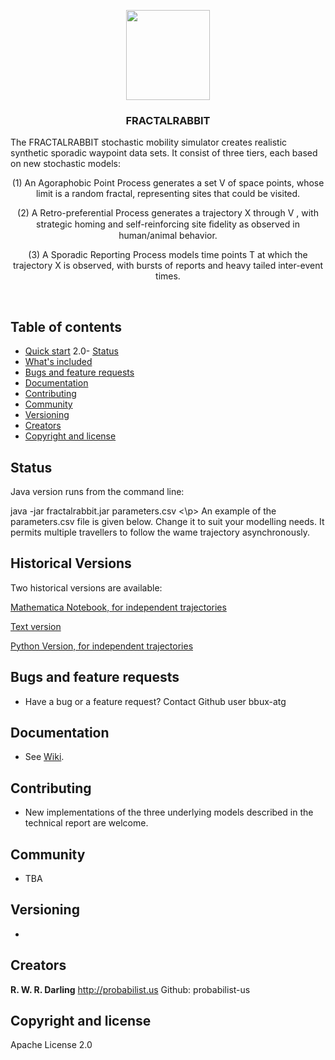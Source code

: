 <p align="center">
  <a href="URL">
    <img src="https://github.com/NationalSecurityAgency/fractalrabbit/blob/master/RabbitProfile.jpg.jpg" alt="" width=134 height=144>
  </a>

  <h3 align="center">FRACTALRABBIT</h3>
<p>
The FRACTALRABBIT stochastic mobility simulator creates realistic synthetic sporadic waypoint data sets. It consist of three tiers, each based on new stochastic models: </p>

  <p align="center">	
	 (1) An Agoraphobic Point Process generates a set V of space points, whose limit is a random fractal, representing sites that could be visited. </p>

  <p align="center">	(2) A Retro-preferential Process generates a trajectory X through V , with strategic homing and self-reinforcing site ﬁdelity as observed in human/animal behavior. </p>

  <p align="center">	 (3) A Sporadic Reporting Process models time points T at which the trajectory X is observed, with bursts of reports and heavy tailed inter-event times.</p>
  </p>
</p>

<br>

## Table of contents

- [Quick start](#quick-start)
 2.0- [Status](#status)
- [What's included](#whats-included)
- [Bugs and feature requests](#bugs-and-feature-requests)
- [Documentation](#documentation)
- [Contributing](#contributing)
- [Community](#community)
- [Versioning](#versioning)
- [Creators](#creators)
- [Copyright and license](#copyright-and-license)

## Status
Java version runs from the command line:
<p>
	java -jar fractalrabbit.jar parameters.csv
<\p>
An example of the parameters.csv file is given below. Change it to suit your modelling needs. It permits multiple travellers
	to follow the wame trajectory asynchronously.
	
## Historical Versions

Two historical versions are available: 
<p>
<a href="https://github.com/NationalSecurityAgency/fractalrabbit/blob/master/RetroPreferentialSporadicSimulator.nb">Mathematica Notebook, for independent trajectories</a></p>
<p>
<a href="https://github.com/NationalSecurityAgency/fractalrabbit/blob/master/RetroPreferentialSporadicSimulatorCopy.pdf"> Text version </a></p>	
<p>
<a href="https://github.com/NationalSecurityAgency/fractalrabbit/blob/master/RetroPreferentialSporadicSimulator.py"> Python Version, for independent trajectories </a>
</p>


## Bugs and feature requests
- Have a bug or a feature request? Contact Github user bbux-atg

## Documentation
- See <a href="https://github.com/NationalSecurityAgency/fractalrabbit/wiki">Wiki</a>. 

## Contributing
- New implementations of the three underlying models described in the technical report are welcome.

## Community
- TBA

## Versioning
- 

## Creators

**R. W. R. Darling**
http://probabilist.us
Github: probabilist-us

## Copyright and license

Apache License 2.0
